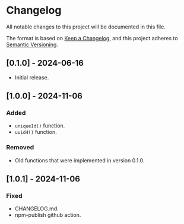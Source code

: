 # Changelog

All notable changes to this project will be documented in this file.

The format is based on [Keep a Changelog](https://keepachangelog.com/en/1.1.0/),
and this project adheres to [Semantic Versioning](https://semver.org/spec/v2.0.0.html).

## [0.1.0] - 2024-06-16
- Initial release.

## [1.0.0] - 2024-11-06

### Added
- `uniqueId()` function.
- `uuid4()` function.

### Removed
- Old functions that were implemented in version 0.1.0.

## [1.0.1] - 2024-11-06

### Fixed
- CHANGELOG.md.
- npm-publish github action.

